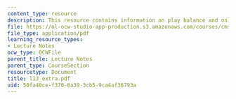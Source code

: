 ```yaml
---
content_type: resource
description: This resource contains information on play balance and online games.
file: https://ol-ocw-studio-app-production.s3.amazonaws.com/courses/cms-610-media-industries-and-systems-spring-2006/50fa40cef3706a393cb59ca4af36793a_l13_extra.pdf
file_type: application/pdf
learning_resource_types:
- Lecture Notes
ocw_type: OCWFile
parent_title: Lecture Notes
parent_type: CourseSection
resourcetype: Document
title: l13_extra.pdf
uid: 50fa40ce-f370-6a39-3cb5-9ca4af36793a
---
```

